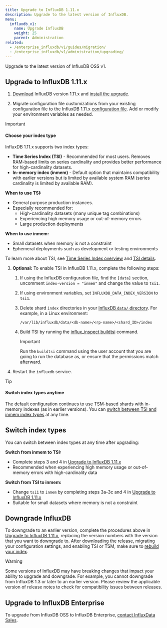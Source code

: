 ```yaml
---
title: Upgrade to InfluxDB 1.11.x
description: Upgrade to the latest version of InfluxDB.
menu:
  influxdb_v1:
    name: Upgrade InfluxDB
    weight: 25
    parent: Administration
related:
  - /enterprise_influxdb/v1/guides/migration/
  - /enterprise_influxdb/v1/administration/upgrading/
---
```


Upgrade to the latest version of InfluxDB OSS v1.

## Upgrade to InfluxDB 1.11.x

1. [Download](https://www.influxdata.com/downloads/) InfluxDB version 1.11.x and [install the upgrade](/influxdb/v1/introduction/installation/).

2. Migrate configuration file customizations from your existing configuration file to the InfluxDB 1.11.x [configuration file](/influxdb/v1/administration/config/). Add or modify your environment variables as needed.

> [!Important]
> #### Choose your index type
> InfluxDB 1.11.x supports two index types:
> 
> - **Time Series Index (TSI)** - Recommended for most users. Removes RAM-based limits on series cardinality and provides better performance for high-cardinality datasets.
> - **In-memory index (inmem)** - Default option that maintains compatibility with earlier versions but is limited by available system RAM (series cardinality is limited by available RAM).
> 
> **When to use TSI:**
> - General purpose production instances.
> - Especially recommended for:
>    - High-cardinality datasets (many unique tag combinations)
>    - Experiencing high memory usage or out-of-memory errors
>    - Large production deployments
>
> **When to use inmem:**
> - Small datasets when memory is not a constraint
> - Ephemeral deployments such as development or testing environments
> 
> To learn more about TSI, see [Time Series Index overview](/influxdb/v1/concepts/time-series-index/) and [TSI details](/influxdb/v1/concepts/tsi-details/).

3. **Optional:** To enable TSI in InfluxDB 1.11.x, complete the following steps:

    1. If using the InfluxDB configuration file, find the `[data]` section, uncomment `index-version = "inmem"` and change the value to `tsi1`.

    2. If using environment variables, set `INFLUXDB_DATA_INDEX_VERSION` to `tsi1`.

    3. Delete shard `index` directories in your [InfluxDB `data/` directory](/influxdb/v1/concepts/file-system-layout).
       For example, in a Linux environment:

        ```
        /var/lib/influxdb/data/<db-name>/<rp-name>/<shard_ID>/index
        ```

    4. Build TSI by running the [influx_inspect buildtsi](/influxdb/v1/tools/influx_inspect/#buildtsi) command.
       > [!Important] 
       > Run the `buildtsi` command using the user account that you are going to run the database as, or ensure that the permissions match afterward.

4. Restart the `influxdb` service.

> [!Tip]
> #### Switch index types anytime
>
> The default configuration continues to use TSM-based shards with in-memory indexes (as in earlier versions). You can [switch between TSI and inmem index types](#switch-index-types) at any time.

## Switch index types

You can switch between index types at any time after upgrading:

**Switch from inmem to TSI:**
- Complete steps 3 and 4 in [Upgrade to InfluxDB 1.11.x](#upgrade-to-influxdb-111x)
- Recommended when experiencing high memory usage or out-of-memory errors with high-cardinality data

**Switch from TSI to inmem:**
- Change `tsi1` to `inmem` by completing steps 3a-3c and 4 in [Upgrade to InfluxDB 1.11.x](#upgrade-to-influxdb-111x)
- Suitable for small datasets where memory is not a constraint

## Downgrade InfluxDB

To downgrade to an earlier version, complete the procedures above in [Upgrade to InfluxDB 1.11.x](#upgrade-to-influxdb-111x), replacing the version numbers with the version that you want to downgrade to.
After downloading the release, migrating your configuration settings, and enabling TSI or TSM, make sure to [rebuild your index](/influxdb/v1/administration/rebuild-tsi-index/).

> [!Warning]
> Some versions of InfluxDB may have breaking changes that impact your ability to upgrade and downgrade. For example, you cannot downgrade from InfluxDB 1.3 or later to an earlier version. Please review the applicable version of release notes to check for compatibility issues between releases.

## Upgrade to InfluxDB Enterprise

To upgrade from InfluxDB OSS to InfluxDB Enterprise, [contact InfluxData Sales](https://www.influxdata.com/contact-sales/).
